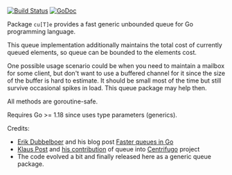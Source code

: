 [![Build Status](https://github.com/FZambia/cute/workflows/build/badge.svg?branch=main)](https://github.com/FZambia/cute/actions)
[![GoDoc](https://pkg.go.dev/badge/FZambia/cute)](https://pkg.go.dev/github.com/FZambia/cute)

Package `cu[T]e` provides a fast generic unbounded queue for Go programming language.

This queue implementation additionally maintains the total cost of currently queued elements, so queue can be bounded to the elements cost.

One possible usage scenario could be when you need to maintain a mailbox for some client, but don't want to use a buffered channel for it since the size of the buffer is hard to estimate. It should be small most of the time but still survive occasional spikes in load. This queue package may help then.

All methods are goroutine-safe.

Requires Go >= 1.18 since uses type parameters (generics).

Credits:

* [Erik Dubbelboer](https://github.com/erikdubbelboer) and his blog post [Faster queues in Go](https://blog.dubbelboer.com/2015/04/25/go-faster-queue.html)
* [Klaus Post](https://github.com/klauspost) and [his contribution](https://github.com/centrifugal/centrifugo/pull/23) of queue into [Centrifugo](https://github.com/centrifugal/centrifugo) project
* The code evolved a bit and finally released here as a generic queue package.
